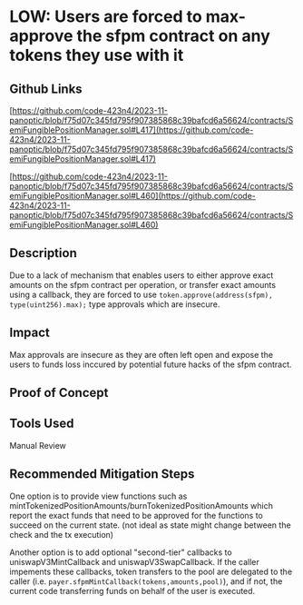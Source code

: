 # LOW: Users are forced to max-approve the sfpm contract on any tokens they use with it


## Github Links
[https://github.com/code-423n4/2023-11-panoptic/blob/f75d07c345fd795f907385868c39bafcd6a56624/contracts/SemiFungiblePositionManager.sol#L417](https://github.com/code-423n4/2023-11-panoptic/blob/f75d07c345fd795f907385868c39bafcd6a56624/contracts/SemiFungiblePositionManager.sol#L417)

[https://github.com/code-423n4/2023-11-panoptic/blob/f75d07c345fd795f907385868c39bafcd6a56624/contracts/SemiFungiblePositionManager.sol#L460](https://github.com/code-423n4/2023-11-panoptic/blob/f75d07c345fd795f907385868c39bafcd6a56624/contracts/SemiFungiblePositionManager.sol#L460)


## Description
Due to a lack of mechanism that enables users to either approve exact amounts on the sfpm contract per operation, or transfer exact amounts using a callback, they are forced to use `token.approve(address(sfpm), type(uint256).max);` type approvals which are insecure.

## Impact
Max approvals are insecure as they are often left open and expose the users to funds loss inccured by potential future hacks of the sfpm contract.

## Proof of Concept

## Tools Used
Manual Review

## Recommended Mitigation Steps
One option is to provide view functions such as mintTokenizedPositionAmounts/burnTokenizedPositionAmounts which report the exact funds that need to be approved for the functions to succeed on the current state. (not ideal as state might change between the check and the tx execution)

Another option is to add optional "second-tier" callbacks to uniswapV3MintCallback and uniswapV3SwapCallback. If the caller impements these callbacks, token transfers to the pool are delegated to the caller (i.e. `payer.sfpmMintCallback(tokens,amounts,pool)`), and if not, the current code transferring funds on behalf of the user is executed. 